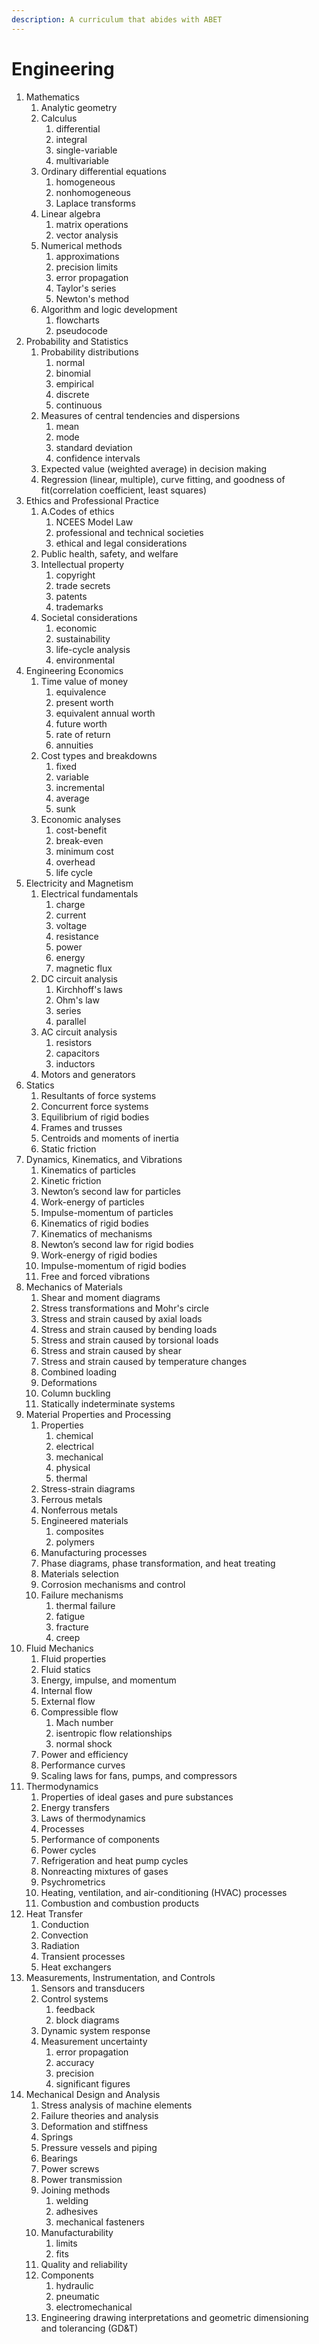 ```yaml
---
description: A curriculum that abides with ABET
---
```


# Engineering

1. Mathematics
   1. Analytic geometry&#x20;
   2. Calculus&#x20;
      1. differential
      2. integral
      3. single-variable
      4. multivariable
   3. Ordinary differential equations&#x20;
      1. homogeneous
      2. nonhomogeneous
      3. Laplace transforms
   4. Linear algebra&#x20;
      1. matrix operations
      2. vector analysis
   5. Numerical methods&#x20;
      1. approximations
      2. precision limits
      3. error propagation
      4. Taylor's series
      5. Newton's method
   6. Algorithm and logic development&#x20;
      1. flowcharts
      2. pseudocode
2. Probability and Statistics&#x20;
   1. Probability distributions&#x20;
      1. normal
      2. binomial
      3. empirical
      4. discrete
      5. continuous
   2. Measures of central tendencies and dispersions&#x20;
      1. mean
      2. mode
      3. standard deviation
      4. confidence intervals
   3. Expected value (weighted average) in decision making&#x20;
   4. Regression (linear, multiple), curve fitting, and goodness of fit(correlation coefficient, least squares)&#x20;
3. Ethics and Professional Practice&#x20;
   1. A.Codes of ethics
      1. NCEES Model Law
      2. professional and technical societies
      3. ethical and legal considerations
   2. Public health, safety, and welfare&#x20;
   3. Intellectual property
      1. copyright
      2. trade secrets
      3. patents
      4. trademarks
   4. Societal considerations
      1. economic
      2. sustainability
      3. life-cycle analysis
      4. environmental
4. Engineering Economics
   1. Time value of money&#x20;
      1. equivalence
      2. present worth
      3. equivalent annual worth
      4. future worth
      5. rate of return
      6. annuities
   2. Cost types and breakdowns
      1. fixed
      2. variable
      3. incremental
      4. average
      5. sunk
   3. Economic analyses&#x20;
      1. cost-benefit
      2. break-even
      3. minimum cost
      4. overhead
      5. life cycle
5. Electricity and Magnetism&#x20;
   1. Electrical fundamentals&#x20;
      1. charge
      2. current
      3. voltage
      4. resistance
      5. power
      6. energy
      7. magnetic flux
   2. DC circuit analysis
      1. Kirchhoff's laws
      2. Ohm's law
      3. series
      4. parallel
   3. AC circuit analysis
      1. resistors
      2. capacitors
      3. inductors
   4. Motors and generators&#x20;
6. Statics&#x20;
   1. Resultants of force systems&#x20;
   2. Concurrent force systems&#x20;
   3. Equilibrium of rigid bodies&#x20;
   4. Frames and trusses&#x20;
   5. Centroids and moments of inertia&#x20;
   6. Static friction&#x20;
7. Dynamics, Kinematics, and Vibrations&#x20;
   1. Kinematics of particles&#x20;
   2. Kinetic friction&#x20;
   3. Newton’s second law for particles&#x20;
   4. Work-energy of particles&#x20;
   5. Impulse-momentum of particles&#x20;
   6. Kinematics of rigid bodies&#x20;
   7. Kinematics of mechanisms&#x20;
   8. Newton’s second law for rigid bodies&#x20;
   9. Work-energy of rigid bodies&#x20;
   10. Impulse-momentum of rigid bodies&#x20;
   11. Free and forced vibrations&#x20;
8. Mechanics of Materials&#x20;
   1. Shear and moment diagrams&#x20;
   2. Stress transformations and Mohr's circle&#x20;
   3. Stress and strain caused by axial loads&#x20;
   4. Stress and strain caused by bending loads&#x20;
   5. Stress and strain caused by torsional loads&#x20;
   6. Stress and strain caused by shear&#x20;
   7. Stress and strain caused by temperature changes&#x20;
   8. Combined loading&#x20;
   9. Deformations&#x20;
   10. Column buckling&#x20;
   11. Statically indeterminate systems&#x20;
9. Material Properties and Processing&#x20;
   1. Properties
      1. chemical
      2. electrical
      3. mechanical
      4. physical
      5. thermal
   2. Stress-strain diagrams&#x20;
   3. Ferrous metals&#x20;
   4. Nonferrous metals&#x20;
   5. Engineered materials
      1. composites
      2. polymers
   6. Manufacturing processes&#x20;
   7. Phase diagrams, phase transformation, and heat treating&#x20;
   8. Materials selection&#x20;
   9. Corrosion mechanisms and control&#x20;
   10. Failure mechanisms
       1. thermal failure
       2. fatigue
       3. fracture
       4. creep
10. Fluid Mechanics&#x20;
    1. Fluid properties&#x20;
    2. Fluid statics&#x20;
    3. Energy, impulse, and momentum&#x20;
    4. Internal flow&#x20;
    5. External flow&#x20;
    6. Compressible flow&#x20;
       1. Mach number
       2. isentropic flow relationships
       3. normal shock
    7. Power and efficiency&#x20;
    8. Performance curves&#x20;
    9. Scaling laws for fans, pumps, and compressors&#x20;
11. Thermodynamics&#x20;
    1. Properties of ideal gases and pure substances&#x20;
    2. Energy transfers&#x20;
    3. Laws of thermodynamics&#x20;
    4. Processes&#x20;
    5. Performance of components&#x20;
    6. Power cycles&#x20;
    7. Refrigeration and heat pump cycles&#x20;
    8. Nonreacting mixtures of gases&#x20;
    9. Psychrometrics&#x20;
    10. Heating, ventilation, and air-conditioning (HVAC) processes&#x20;
    11. Combustion and combustion products&#x20;
12. Heat Transfer&#x20;
    1. Conduction&#x20;
    2. Convection&#x20;
    3. Radiation&#x20;
    4. Transient processes&#x20;
    5. Heat exchangers&#x20;
13. Measurements, Instrumentation, and Controls&#x20;
    1. Sensors and transducers&#x20;
    2. Control systems&#x20;
       1. feedback
       2. block diagrams
    3. Dynamic system response&#x20;
    4. Measurement uncertainty
       1. error propagation
       2. accuracy
       3. precision
       4. significant figures
14. Mechanical Design and Analysis&#x20;
    1. Stress analysis of machine elements&#x20;
    2. Failure theories and analysis&#x20;
    3. Deformation and stiffness&#x20;
    4. Springs&#x20;
    5. Pressure vessels and piping&#x20;
    6. Bearings&#x20;
    7. Power screws&#x20;
    8. Power transmission&#x20;
    9. Joining methods
       1. welding
       2. adhesives
       3. mechanical fasteners
    10. Manufacturability
        1. limits
        2. fits
    11. Quality and reliability&#x20;
    12. Components
        1. hydraulic
        2. pneumatic
        3. electromechanical
    13. Engineering drawing interpretations and geometric dimensioning and tolerancing (GD\&T)
